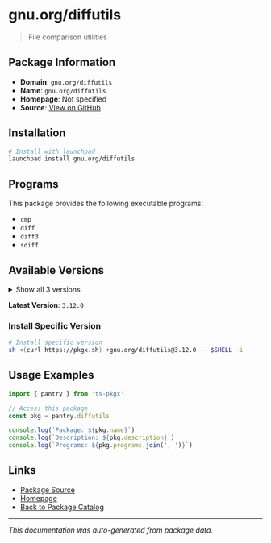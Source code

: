 # gnu.org/diffutils

> File comparison utilities

## Package Information

- **Domain**: `gnu.org/diffutils`
- **Name**: `gnu.org/diffutils`
- **Homepage**: Not specified
- **Source**: [View on GitHub](https://github.com/pkgxdev/pantry/tree/main/projects/gnu.org/diffutils/package.yml)

## Installation

```bash
# Install with launchpad
launchpad install gnu.org/diffutils
```

## Programs

This package provides the following executable programs:

- `cmp`
- `diff`
- `diff3`
- `sdiff`

## Available Versions

<details>
<summary>Show all 3 versions</summary>

- `3.12.0`, `3.11.0`, `3.2.0`

</details>

**Latest Version**: `3.12.0`

### Install Specific Version

```bash
# Install specific version
sh <(curl https://pkgx.sh) +gnu.org/diffutils@3.12.0 -- $SHELL -i
```

## Usage Examples

```typescript
import { pantry } from 'ts-pkgx'

// Access this package
const pkg = pantry.diffutils

console.log(`Package: ${pkg.name}`)
console.log(`Description: ${pkg.description}`)
console.log(`Programs: ${pkg.programs.join(', ')}`)
```

## Links

- [Package Source](https://github.com/pkgxdev/pantry/tree/main/projects/gnu.org/diffutils/package.yml)
- [Homepage](#)
- [Back to Package Catalog](../../package-catalog.md)

---

*This documentation was auto-generated from package data.*
